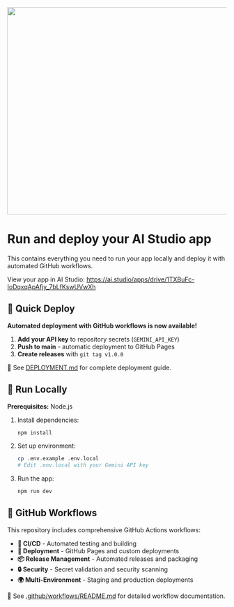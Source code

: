 <div align="center">
<img width="1200" height="475" alt="GHBanner" src="https://github.com/user-attachments/assets/0aa67016-6eaf-458a-adb2-6e31a0763ed6" />
</div>

# Run and deploy your AI Studio app

This contains everything you need to run your app locally and deploy it with automated GitHub workflows.

View your app in AI Studio: https://ai.studio/apps/drive/1TXBuFc-IoDqxqApAfjy_7bLfKswUVwXh

## 🚀 Quick Deploy

**Automated deployment with GitHub workflows is now available!**

1. **Add your API key** to repository secrets (`GEMINI_API_KEY`)
2. **Push to main** - automatic deployment to GitHub Pages
3. **Create releases** with `git tag v1.0.0`

📖 See [DEPLOYMENT.md](DEPLOYMENT.md) for complete deployment guide.

## 🔧 Run Locally

**Prerequisites:** Node.js

1. Install dependencies:
   ```bash
   npm install
   ```

2. Set up environment:
   ```bash
   cp .env.example .env.local
   # Edit .env.local with your Gemini API key
   ```

3. Run the app:
   ```bash
   npm run dev
   ```

## 🤖 GitHub Workflows

This repository includes comprehensive GitHub Actions workflows:

- **🔄 CI/CD** - Automated testing and building
- **🚀 Deployment** - GitHub Pages and custom deployments  
- **📦 Release Management** - Automated releases and packaging
- **🔒 Security** - Secret validation and security scanning
- **🌍 Multi-Environment** - Staging and production deployments

📖 See [.github/workflows/README.md](.github/workflows/README.md) for detailed workflow documentation.
